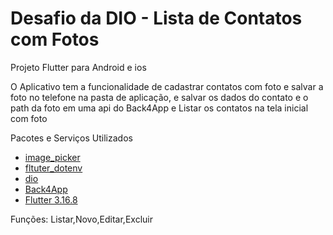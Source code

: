 # Desafio da DIO - Lista de Contatos com Fotos

Projeto Flutter para Android e ios 

O Aplicativo tem a funcionalidade de cadastrar contatos com foto e salvar a foto no telefone na pasta de aplicação, e salvar os dados do
contato e o path da foto em uma api do Back4App e Listar os contatos na tela inicial com foto


Pacotes e Serviços Utilizados

   - [image_picker](https://pub.dev/packages/image_picker)
   - [fltuter_dotenv](https://pub.dev/packages/flutter_dotenv)
   - [dio](https://pub.dev/packages/dio)
   - [Back4App](https://www.back4app.com/)
   - [Flutter 3.16.8](https://storage.googleapis.com/flutter_infra_release/releases/stable/windows/flutter_windows_3.16.8-stable.zip)


   Funções: Listar,Novo,Editar,Excluir